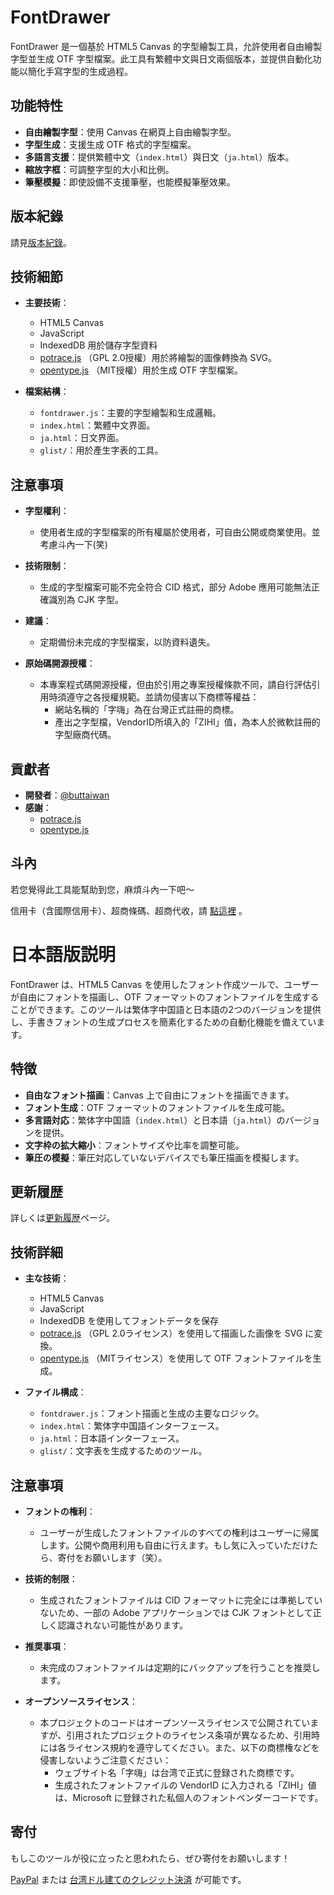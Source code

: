 # FontDrawer

FontDrawer 是一個基於 HTML5 Canvas 的字型繪製工具，允許使用者自由繪製字型並生成 OTF 字型檔案。此工具有繁體中文與日文兩個版本，並提供自動化功能以簡化手寫字型的生成過程。

## 功能特性

- **自由繪製字型**：使用 Canvas 在網頁上自由繪製字型。
- **字型生成**：支援生成 OTF 格式的字型檔案。
- **多語言支援**：提供繁體中文（`index.html`）與日文（`ja.html`）版本。
- **縮放字框**：可調整字型的大小和比例。
- **筆壓模擬**：即使設備不支援筆壓，也能模擬筆壓效果。

## 版本紀錄

請見[版本紀錄](ChangeLog.md)。

## 技術細節

- **主要技術**：

    - HTML5 Canvas
    - JavaScript
    - IndexedDB 用於儲存字型資料
    - [potrace.js](https://github.com/kilobtye/potrace) （GPL 2.0授權）用於將繪製的圖像轉換為 SVG。
    - [opentype.js](https://github.com/opentypejs/opentype.js) （MIT授權）用於生成 OTF 字型檔案。

- **檔案結構**：
    - `fontdrawer.js`：主要的字型繪製和生成邏輯。
    - `index.html`：繁體中文界面。
    - `ja.html`：日文界面。
    - `glist/`：用於產生字表的工具。

## 注意事項

- **字型權利**：

    - 使用者生成的字型檔案的所有權屬於使用者，可自由公開或商業使用。並考慮斗內一下(笑)

- **技術限制**：

    - 生成的字型檔案可能不完全符合 CID 格式，部分 Adobe 應用可能無法正確識別為 CJK 字型。

- **建議**：

    - 定期備份未完成的字型檔案，以防資料遺失。

- **原始碼開源授權**：
    - 本專案程式碼開源授權，但由於引用之專案授權條款不同，請自行評估引用時須遵守之各授權規範。並請勿侵害以下商標等權益：
        - 網站名稱的「字嗨」為在台灣正式註冊的商標。
        - 產出之字型檔，VendorID所填入的「ZIHI」值，為本人於微軟註冊的字型廠商代碼。

## 貢獻者

- **開發者**：[@buttaiwan](https://x.com/buttaiwan)
- **感謝**：
    - [potrace.js](https://github.com/kilobtye/potrace)
    - [opentype.js](https://github.com/opentypejs/opentype.js)

## 斗內

若您覺得此工具能幫助到您，麻煩斗內一下吧～

信用卡（含國際信用卡）、超商條碼、超商代收，請 [點這裡](https://p.ecpay.com.tw/930AED7) 。

# 日本語版説明

FontDrawer は、HTML5 Canvas を使用したフォント作成ツールで、ユーザーが自由にフォントを描画し、OTF フォーマットのフォントファイルを生成することができます。このツールは繁体字中国語と日本語の2つのバージョンを提供し、手書きフォントの生成プロセスを簡素化するための自動化機能を備えています。

## 特徴

- **自由なフォント描画**：Canvas 上で自由にフォントを描画できます。
- **フォント生成**：OTF フォーマットのフォントファイルを生成可能。
- **多言語対応**：繁体字中国語（`index.html`）と日本語（`ja.html`）のバージョンを提供。
- **文字枠の拡大縮小**：フォントサイズや比率を調整可能。
- **筆圧の模擬**：筆圧対応していないデバイスでも筆圧描画を模擬します。

## 更新履歴

詳しくは[更新履歴](ChangeLog.md)ページ。

## 技術詳細

- **主な技術**：

    - HTML5 Canvas
    - JavaScript
    - IndexedDB を使用してフォントデータを保存
    - [potrace.js](https://github.com/kilobtye/potrace) （GPL 2.0ライセンス）を使用して描画した画像を SVG に変換。
    - [opentype.js](https://github.com/opentypejs/opentype.js) （MITライセンス）を使用して OTF フォントファイルを生成。

- **ファイル構成**：
    - `fontdrawer.js`：フォント描画と生成の主要なロジック。
    - `index.html`：繁体字中国語インターフェース。
    - `ja.html`：日本語インターフェース。
    - `glist/`：文字表を生成するためのツール。

## 注意事項

- **フォントの権利**：

    - ユーザーが生成したフォントファイルのすべての権利はユーザーに帰属します。公開や商用利用も自由に行えます。もし気に入っていただけたら、寄付をお願いします（笑）。

- **技術的制限**：

    - 生成されたフォントファイルは CID フォーマットに完全には準拠していないため、一部の Adobe アプリケーションでは CJK フォントとして正しく認識されない可能性があります。

- **推奨事項**：

    - 未完成のフォントファイルは定期的にバックアップを行うことを推奨します。

- **オープンソースライセンス**：
    - 本プロジェクトのコードはオープンソースライセンスで公開されていますが、引用されたプロジェクトのライセンス条項が異なるため、引用時には各ライセンス規約を遵守してください。また、以下の商標権などを侵害しないようご注意ください：
        - ウェブサイト名「字嗨」は台湾で正式に登録された商標です。
        - 生成されたフォントファイルの VendorID に入力される「ZIHI」値は、Microsoft に登録された私個人のフォントベンダーコードです。

## 寄付

もしこのツールが役に立ったと思われたら、ぜひ寄付をお願いします！

[PayPal](https://www.paypal.com/paypalme/buttaiwan) または [台湾ドル建てのクレジット決済](https://p.ecpay.com.tw/930AED7) が可能です。

